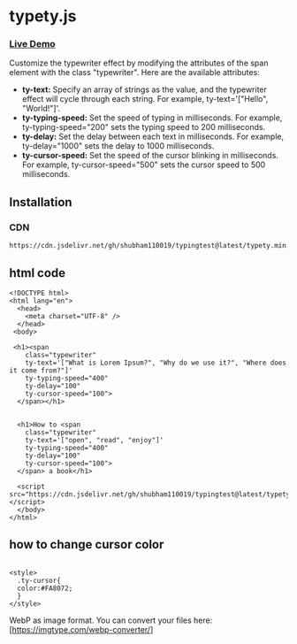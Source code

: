 # typety.js


### [Live Demo](https://codepen.io/sralli73/pen/JjmgxwP) 

<p>Customize the typewriter effect by modifying the attributes of the span element with the class "typewriter". Here are the available attributes:</p>

<ul>
  <li><strong>ty-text:</strong> Specify an array of strings as the value, and the typewriter effect will cycle through each string. For example, ty-text='["Hello", "World!"]'.</li>
  <li><strong>ty-typing-speed:</strong> Set the speed of typing in milliseconds. For example, ty-typing-speed="200" sets the typing speed to 200 milliseconds.</li>
  <li><strong>ty-delay:</strong> Set the delay between each text in milliseconds. For example, ty-delay="1000" sets the delay to 1000 milliseconds.</li>
  <li><strong>ty-cursor-speed:</strong> Set the speed of the cursor blinking in milliseconds. For example, ty-cursor-speed="500" sets the cursor speed to 500 milliseconds.</li>
</ul>


## Installation


<h3>CDN</h3>

```
https://cdn.jsdelivr.net/gh/shubham110019/typingtest@latest/typety.min.js
```

## html code

```
<!DOCTYPE html>
<html lang="en">
  <head>
    <meta charset="UTF-8" />
  </head>
 <body>

 <h1><span
    class="typewriter"
    ty-text='["What is Lorem Ipsum?", "Why do we use it?", "Where does it come from?"]'
    ty-typing-speed="400"
    ty-delay="100"
    ty-cursor-speed="100">
  </span></h1>


  <h1>How to <span
    class="typewriter"
    ty-text='["open", "read", "enjoy"]'
    ty-typing-speed="400"
    ty-delay="100"
    ty-cursor-speed="100">
  </span> a book</h1>
 
  <script src="https://cdn.jsdelivr.net/gh/shubham110019/typingtest@latest/typety.min.js"></script>
  </body>
</html>
```

## how to change cursor color
```

<style>
  .ty-cursor{
  color:#FA8072;
  }
</style>
```

WebP as image format. You can convert your files here: [https://imgtype.com/webp-converter/]
